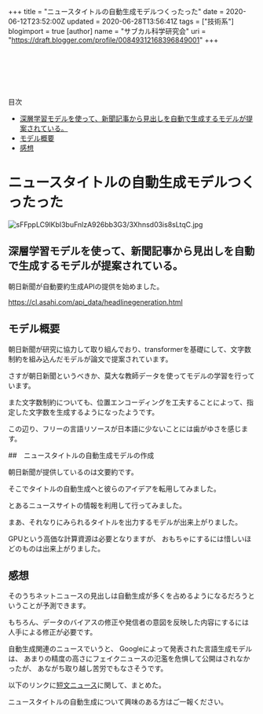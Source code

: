 +++
title = "ニュースタイトルの自動生成モデルつくったった"
date = 2020-06-12T23:52:00Z
updated = 2020-06-28T13:56:41Z
tags = ["技術系"]
blogimport = true 
[author]
	name = "サブカル科学研究会"
	uri = "https://draft.blogger.com/profile/00849312168396849001"
+++

<div data-copied-from="16152067" data-note-copied="true" data-token="V8xUq" style="-webkit-text-size-adjust: auto;"><p><span></span></p><br /><p><br /></p></div><br class="Apple-interchange-newline" style="-webkit-text-size-adjust: auto;" /><body><div class="markdown-body"><p>目次</p><ul><li><a href='#深層学習モデルを使って、新聞記事から見出しを自動で生成するモデルが提案されている。'>深層学習モデルを使って、新聞記事から見出しを自動で生成するモデルが提案されている。</a></li><li><a href='#モデル概要'>モデル概要</a></li><li><a href='#感想'>感想</a></li></ul> <h1 id="ニュースタイトルの自動生成モデルつくったった" onmouseover="this.querySelector('a .fa-link').style.display='inline-block'" onmouseout="this.querySelector('a .fa-link').style.display='none'">ニュースタイトルの自動生成モデルつくったった<a href="#ニュースタイトルの自動生成モデルつくったった" title="ニュースタイトルの自動生成モデルつくったった"><i class="fas fa-link ml-1" style="display:none;"></i></a></h1><p><img src="https://firebasestorage.googleapis.com/v0/b/type-c1c71.appspot.com/o/sFFppLC9lKbI3buFnlzA926bb3G3%2F3Xhnsd03is8sLtqC.jpg?alt=media&token=f1099fd8-57d3-4e22-8fe3-1b1419aa061a" alt="sFFppLC9lKbI3buFnlzA926bb3G3/3Xhnsd03is8sLtqC.jpg"></p><h2 id="深層学習モデルを使って、新聞記事から見出しを自動で生成するモデルが提案されている。" onmouseover="this.querySelector('a .fa-link').style.display='inline-block'" onmouseout="this.querySelector('a .fa-link').style.display='none'">深層学習モデルを使って、新聞記事から見出しを自動で生成するモデルが提案されている。<a href="#深層学習モデルを使って、新聞記事から見出しを自動で生成するモデルが提案されている。" title="深層学習モデルを使って、新聞記事から見出しを自動で生成するモデルが提案されている。"><i class="fas fa-link ml-1" style="display:none;"></i></a></h2><p>朝日新聞が自動要約生成APIの提供を始めました。</p><p><a href="https://cl.asahi.com/api_data/headlinegeneration.html">https://cl.asahi.com/api_data/headlinegeneration.html</a></p><h2 id="モデル概要" onmouseover="this.querySelector('a .fa-link').style.display='inline-block'" onmouseout="this.querySelector('a .fa-link').style.display='none'">モデル概要<a href="#モデル概要" title="モデル概要"><i class="fas fa-link ml-1" style="display:none;"></i></a></h2><p>朝日新聞が研究に協力して取り組んでおり、transformerを基礎にして、文字数制約を組み込んだモデルが論文で提案されています。</p><p>さすが朝日新聞というべきか、莫大な教師データを使ってモデルの学習を行っています。</p><p>また文字数制約についても、位置エンコーディングを工夫することによって、指定した文字数を生成するようになったようです。</p><p>この辺り、フリーの言語リソースが日本語に少ないことには歯がゆさを感じます。</p><p>##　ニュースタイトルの自動生成モデルの作成</p><p>朝日新聞が提供しているのは文要約です。</p><p>そこでタイトルの自動生成へと彼らのアイデアを転用してみました。</p><p>とあるニュースサイトの情報を利用して行ってみました。</p><p>まあ、それなりにみられるタイトルを出力するモデルが出来上がりました。</p><p>GPUという高価な計算資源は必要となりますが、 おもちゃにするには惜しいほどのものは出来上がりました。</p><h2 id="感想" onmouseover="this.querySelector('a .fa-link').style.display='inline-block'" onmouseout="this.querySelector('a .fa-link').style.display='none'">感想<a href="#感想" title="感想"><i class="fas fa-link ml-1" style="display:none;"></i></a></h2><p>そのうちネットニュースの見出しは自動生成が多くを占めるようになるだろうということが予測できます。</p><p>もちろん、データのバイアスの修正や発信者の意図を反映した内容にするには人手による修正が必要です。</p><p>自動生成関連のニュースでいうと、 Googleによって発表された言語生成モデルは、 あまりの精度の高さにフェイクニュースの氾濫を危惧して公開はされなかったが、 あながち取り越し苦労でもなさそうです。</p><p>以下のリンクに<a href="https://www.subcul-science.com/2020/06/ai.html">短文ニュース</a>に関して、まとめた。</p><p>ニュースタイトルの自動生成について興味のある方はご一報ください。</p></div></body>
